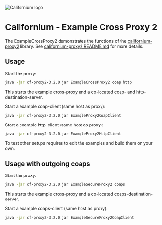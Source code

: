 ![Californium logo](../../cf_64.png)

# Californium - Example Cross Proxy 2

The ExampleCrossProxy2 demonstrates the functions of the [californium-proxy2](../../californium-proxy2) library. See [californium-proxy2 README.md](../../californium-proxy2/README.md) for more details.

## Usage

Start the proxy:
 
```sh
java -jar cf-proxy2-3.2.0.jar ExampleCrossProxy2 coap http
```

This starts the example cross-proxy and a co-located coap- and http-destination-server.

Start a example coap-client (same host as proxy):

```sh
java -jar cf-proxy2-3.2.0.jar ExampleProxy2CoapClient
```

Start a example http-client (same host as proxy):

```sh
java -jar cf-proxy2-3.2.0.jar ExampleProxy2HttpClient
```

To test other setups requires to edit the examples and build them on your own.

## Usage with outgoing coaps

Start the proxy:
 
```sh
java -jar cf-proxy2-3.2.0.jar ExampleSecureProxy2 coaps
```

This starts the example cross-proxy and a co-located coaps-destination-server.

Start a example coaps-client (same host as proxy):

```sh
java -jar cf-proxy2-3.2.0.jar ExampleSecureProxy2CoapClient
```

